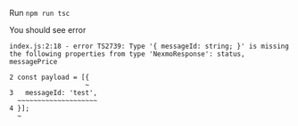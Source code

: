 Run `npm run tsc`

You should see error

```
index.js:2:18 - error TS2739: Type '{ messageId: string; }' is missing the following properties from type 'NexmoResponse': status, messagePrice

2 const payload = [{
                   ~
3   messageId: 'test',
  ~~~~~~~~~~~~~~~~~~~~
4 }];
  ~
```